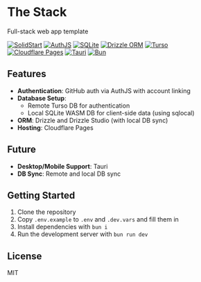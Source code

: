 # The Stack

Full-stack web app template

[![SolidStart](https://img.shields.io/badge/SolidStart-2C4F7C?style=for-the-badge&logo=solid&logoColor=white)](https://start.solidjs.com/)
[![AuthJS](https://img.shields.io/badge/AuthJS-000000?style=for-the-badge&logo=solid&logoColor=white)](https://authjs.dev/)
[![SQLite](https://img.shields.io/badge/SQLite-003B57?style=for-the-badge&logo=sqlite&logoColor=white)](https://www.sqlite.org/)
[![Drizzle ORM](https://img.shields.io/badge/Drizzle_ORM-000000?style=for-the-badge&logo=drizzle&logoColor=white)](https://orm.drizzle.team/)
[![Turso](https://img.shields.io/badge/Turso-4FF8D2?style=for-the-badge&logo=turso&logoColor=black)](https://turso.tech/)
[![Cloudflare Pages](https://img.shields.io/badge/Cloudflare_Pages-F38020?style=for-the-badge&logo=cloudflare&logoColor=white)](https://pages.cloudflare.com/)
[![Tauri](https://img.shields.io/badge/Tauri-FFC131?style=for-the-badge&logo=tauri&logoColor=black)](https://tauri.app/)
[![Bun](https://img.shields.io/badge/Bun-14151A?style=for-the-badge&logo=bun&logoColor=white)](https://bun.sh/)

## Features

- **Authentication**: GitHub auth via AuthJS with account linking
- **Database Setup**:
  - Remote Turso DB for authentication
  - Local SQLite WASM DB for client-side data (using sqlocal)
- **ORM**: Drizzle and Drizzle Studio (with local DB sync)
- **Hosting**: Cloudflare Pages

## Future

- **Desktop/Mobile Support**: Tauri
- **DB Sync**: Remote and local DB sync

## Getting Started

1. Clone the repository
2. Copy `.env.example` to `.env` and `.dev.vars` and fill them in
3. Install dependencies with `bun i`
4. Run the development server with `bun run dev`

## License

MIT
